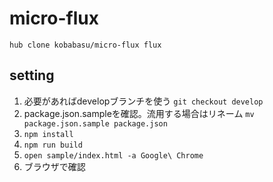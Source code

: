 # micro-flux

`hub clone kobabasu/micro-flux flux`

## setting
1. 必要があればdevelopブランチを使う
   `git checkout develop`
1. package.json.sampleを確認。流用する場合はリネーム
   `mv package.json.sample package.json`
1. `npm install`
1. `npm run build`
1. `open sample/index.html -a Google\ Chrome`
1. ブラウザで確認
